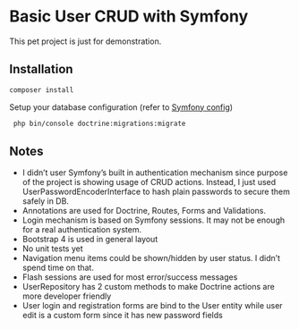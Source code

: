 # Basic User CRUD with Symfony

This pet project is just for demonstration.

## Installation

```bash
composer install
```
Setup your database configuration (refer to [Symfony config](https://symfony.com/doc/current/doctrine.html#configuring-the-database))

```bash
 php bin/console doctrine:migrations:migrate
```

## Notes
- I didn’t user Symfony’s built in authentication mechanism since purpose of the project is showing usage of CRUD actions. Instead, I just used UserPasswordEncoderInterface to hash plain passwords to secure them safely in DB.
- Annotations are used for Doctrine, Routes, Forms and Validations.
- Login mechanism is based on Symfony sessions. It may not be enough for a real authentication system.
- Bootstrap 4 is used in general layout
- No unit tests yet
- Navigation menu items could be shown/hidden by user status. I didn’t spend time on that.
- Flash sessions are used for most error/success messages
- UserRepository has 2 custom methods to make Doctrine actions are more developer friendly
- User login and registration forms are bind to the User entity while user edit is a custom form since it has new password fields
